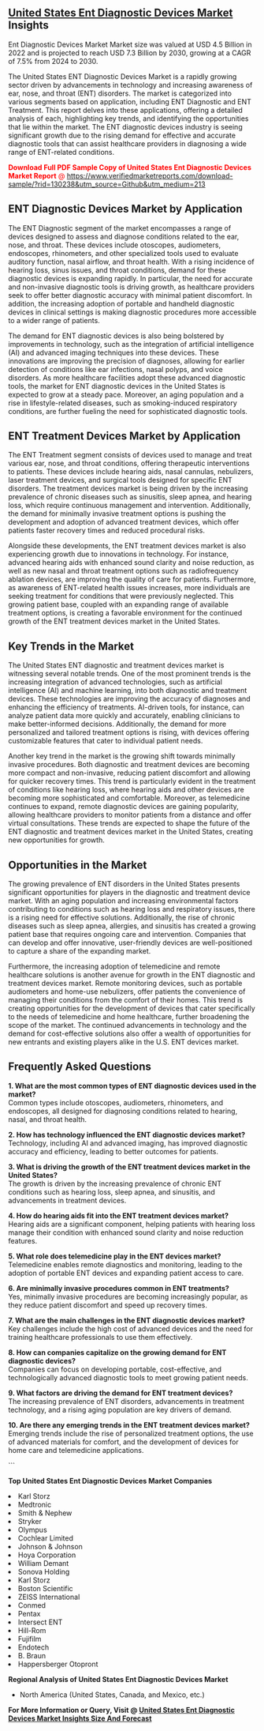 <h2><a href="https://www.verifiedmarketreports.com/download-sample/?rid=130238&amp;utm_source=Github&amp;utm_medium=213" target="_blank">United States Ent Diagnostic Devices Market</a> Insights</h2><p>Ent Diagnostic Devices Market Market size was valued at USD 4.5 Billion in 2022 and is projected to reach USD 7.3 Billion by 2030, growing at a CAGR of 7.5% from 2024 to 2030.</p><p><p>The United States ENT Diagnostic Devices Market is a rapidly growing sector driven by advancements in technology and increasing awareness of ear, nose, and throat (ENT) disorders. The market is categorized into various segments based on application, including ENT Diagnostic and ENT Treatment. This report delves into these applications, offering a detailed analysis of each, highlighting key trends, and identifying the opportunities that lie within the market. The ENT diagnostic devices industry is seeing significant growth due to the rising demand for effective and accurate diagnostic tools that can assist healthcare providers in diagnosing a wide range of ENT-related conditions.</p><p><p><span class=""><span style="color: #ff0000;"><strong>Download Full PDF Sample Copy of United States Ent Diagnostic Devices Market Report</strong> @ </span><a href="https://www.verifiedmarketreports.com/download-sample/?rid=130238&amp;utm_source=Github&amp;utm_medium=213" target="_blank">https://www.verifiedmarketreports.com/download-sample/?rid=130238&amp;utm_source=Github&amp;utm_medium=213</a></span></p></p><h2>ENT Diagnostic Devices Market by Application</h2><p>The ENT Diagnostic segment of the market encompasses a range of devices designed to assess and diagnose conditions related to the ear, nose, and throat. These devices include otoscopes, audiometers, endoscopes, rhinometers, and other specialized tools used to evaluate auditory function, nasal airflow, and throat health. With a rising incidence of hearing loss, sinus issues, and throat conditions, demand for these diagnostic devices is expanding rapidly. In particular, the need for accurate and non-invasive diagnostic tools is driving growth, as healthcare providers seek to offer better diagnostic accuracy with minimal patient discomfort. In addition, the increasing adoption of portable and handheld diagnostic devices in clinical settings is making diagnostic procedures more accessible to a wider range of patients. <p>The demand for ENT diagnostic devices is also being bolstered by improvements in technology, such as the integration of artificial intelligence (AI) and advanced imaging techniques into these devices. These innovations are improving the precision of diagnoses, allowing for earlier detection of conditions like ear infections, nasal polyps, and voice disorders. As more healthcare facilities adopt these advanced diagnostic tools, the market for ENT diagnostic devices in the United States is expected to grow at a steady pace. Moreover, an aging population and a rise in lifestyle-related diseases, such as smoking-induced respiratory conditions, are further fueling the need for sophisticated diagnostic tools.</p><h2>ENT Treatment Devices Market by Application</h2><p>The ENT Treatment segment consists of devices used to manage and treat various ear, nose, and throat conditions, offering therapeutic interventions to patients. These devices include hearing aids, nasal cannulas, nebulizers, laser treatment devices, and surgical tools designed for specific ENT disorders. The treatment devices market is being driven by the increasing prevalence of chronic diseases such as sinusitis, sleep apnea, and hearing loss, which require continuous management and intervention. Additionally, the demand for minimally invasive treatment options is pushing the development and adoption of advanced treatment devices, which offer patients faster recovery times and reduced procedural risks. <p>Alongside these developments, the ENT treatment devices market is also experiencing growth due to innovations in technology. For instance, advanced hearing aids with enhanced sound clarity and noise reduction, as well as new nasal and throat treatment options such as radiofrequency ablation devices, are improving the quality of care for patients. Furthermore, as awareness of ENT-related health issues increases, more individuals are seeking treatment for conditions that were previously neglected. This growing patient base, coupled with an expanding range of available treatment options, is creating a favorable environment for the continued growth of the ENT treatment devices market in the United States.</p><h2>Key Trends in the Market</h2><p>The United States ENT diagnostic and treatment devices market is witnessing several notable trends. One of the most prominent trends is the increasing integration of advanced technologies, such as artificial intelligence (AI) and machine learning, into both diagnostic and treatment devices. These technologies are improving the accuracy of diagnoses and enhancing the efficiency of treatments. AI-driven tools, for instance, can analyze patient data more quickly and accurately, enabling clinicians to make better-informed decisions. Additionally, the demand for more personalized and tailored treatment options is rising, with devices offering customizable features that cater to individual patient needs.</p><p>Another key trend in the market is the growing shift towards minimally invasive procedures. Both diagnostic and treatment devices are becoming more compact and non-invasive, reducing patient discomfort and allowing for quicker recovery times. This trend is particularly evident in the treatment of conditions like hearing loss, where hearing aids and other devices are becoming more sophisticated and comfortable. Moreover, as telemedicine continues to expand, remote diagnostic devices are gaining popularity, allowing healthcare providers to monitor patients from a distance and offer virtual consultations. These trends are expected to shape the future of the ENT diagnostic and treatment devices market in the United States, creating new opportunities for growth.</p><h2>Opportunities in the Market</h2><p>The growing prevalence of ENT disorders in the United States presents significant opportunities for players in the diagnostic and treatment device market. With an aging population and increasing environmental factors contributing to conditions such as hearing loss and respiratory issues, there is a rising need for effective solutions. Additionally, the rise of chronic diseases such as sleep apnea, allergies, and sinusitis has created a growing patient base that requires ongoing care and intervention. Companies that can develop and offer innovative, user-friendly devices are well-positioned to capture a share of the expanding market.</p><p>Furthermore, the increasing adoption of telemedicine and remote healthcare solutions is another avenue for growth in the ENT diagnostic and treatment devices market. Remote monitoring devices, such as portable audiometers and home-use nebulizers, offer patients the convenience of managing their conditions from the comfort of their homes. This trend is creating opportunities for the development of devices that cater specifically to the needs of telemedicine and home healthcare, further broadening the scope of the market. The continued advancements in technology and the demand for cost-effective solutions also offer a wealth of opportunities for new entrants and existing players alike in the U.S. ENT devices market.</p><h2>Frequently Asked Questions</h2><p><strong>1. What are the most common types of ENT diagnostic devices used in the market?</strong><br>Common types include otoscopes, audiometers, rhinometers, and endoscopes, all designed for diagnosing conditions related to hearing, nasal, and throat health.</p><p><strong>2. How has technology influenced the ENT diagnostic devices market?</strong><br>Technology, including AI and advanced imaging, has improved diagnostic accuracy and efficiency, leading to better outcomes for patients.</p><p><strong>3. What is driving the growth of the ENT treatment devices market in the United States?</strong><br>The growth is driven by the increasing prevalence of chronic ENT conditions such as hearing loss, sleep apnea, and sinusitis, and advancements in treatment devices.</p><p><strong>4. How do hearing aids fit into the ENT treatment devices market?</strong><br>Hearing aids are a significant component, helping patients with hearing loss manage their condition with enhanced sound clarity and noise reduction features.</p><p><strong>5. What role does telemedicine play in the ENT devices market?</strong><br>Telemedicine enables remote diagnostics and monitoring, leading to the adoption of portable ENT devices and expanding patient access to care.</p><p><strong>6. Are minimally invasive procedures common in ENT treatments?</strong><br>Yes, minimally invasive procedures are becoming increasingly popular, as they reduce patient discomfort and speed up recovery times.</p><p><strong>7. What are the main challenges in the ENT diagnostic devices market?</strong><br>Key challenges include the high cost of advanced devices and the need for training healthcare professionals to use them effectively.</p><p><strong>8. How can companies capitalize on the growing demand for ENT diagnostic devices?</strong><br>Companies can focus on developing portable, cost-effective, and technologically advanced diagnostic tools to meet growing patient needs.</p><p><strong>9. What factors are driving the demand for ENT treatment devices?</strong><br>The increasing prevalence of ENT disorders, advancements in treatment technology, and a rising aging population are key drivers of demand.</p><p><strong>10. Are there any emerging trends in the ENT treatment devices market?</strong><br>Emerging trends include the rise of personalized treatment options, the use of advanced materials for comfort, and the development of devices for home care and telemedicine applications.</p>```</p><p><strong>Top United States Ent Diagnostic Devices Market Companies</strong></p><div data-test-id=""><p><li>Karl Storz</li><li> Medtronic</li><li> Smith & Nephew</li><li> Stryker</li><li> Olympus</li><li> Cochlear Limited</li><li> Johnson & Johnson</li><li> Hoya Corporation</li><li> William Demant</li><li> Sonova Holding</li><li> Karl Storz</li><li> Boston Scientific</li><li> ZEISS International</li><li> Conmed</li><li> Pentax</li><li> Intersect ENT</li><li> Hill-Rom</li><li> Fujifilm</li><li> Endotech</li><li> B. Braun</li><li> Happersberger Otopront</li></p><div><strong>Regional Analysis of&nbsp;United States Ent Diagnostic Devices Market</strong></div><ul><li dir="ltr"><p dir="ltr">North America&nbsp;(United States, Canada, and Mexico, etc.)</p></li></ul><p><strong>For More Information or Query, Visit @&nbsp;</strong><strong><a href="https://www.verifiedmarketreports.com/product/global-ent-diagnostic-devices-market-report-2019-competitive-landscape-trends-and-opportunities/?utm_source=Github&amp;utm_medium=213" target="_blank">United States Ent Diagnostic Devices Market Insights Size And Forecast</a></strong></p></div>
